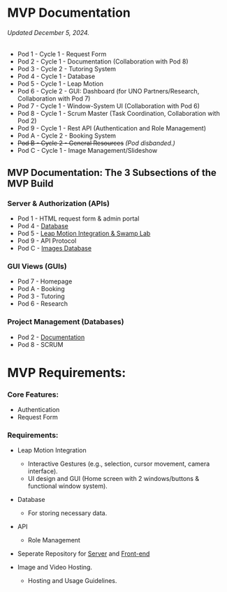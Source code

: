 # MVP Documentation
###### Updated December 5, 2024.

- Pod 1 - Cycle 1 - Request Form
- Pod 2 - Cycle 1 - Documentation (Collaboration with Pod 8)
- Pod 3 - Cycle 2 - Tutoring System
- Pod 4 - Cycle 1 - Database 
- Pod 5 - Cycle 1 - Leap Motion
- Pod 6 - Cycle 2 - GUI: Dashboard (for UNO Partners/Research, Collaboration with Pod 7)
- Pod 7 - Cycle 1 - Window-System UI (Collaboration with Pod 6)
- Pod 8 - Cycle 1 - Scrum Master (Task Coordination, Collaboration with Pod 2)
- Pod 9 - Cycle 1 - Rest API (Authentication and Role Management)
- Pod A - Cycle 2 - Booking System
- ~~Pod B - Cycle 2 - General Resources~~ *(Pod disbanded.)*
- Pod C - Cycle 1 - Image Management/Slideshow

## MVP Documentation: The 3 Subsections of the MVP Build

### Server & Authorization (APIs)
* Pod 1 - HTML request form & admin portal
* Pod 4 - [Database](https://github.com/4210-Capstones/touchless-kiosk-raspy-net/blob/main/docs/capstone/pod-4-database.md)
* Pod 5 - [Leap Motion Integration & Swamp Lab](https://github.com/4210-Capstones/touchless-kiosk-raspy-net/blob/main/docs/capstone/pod-5-leap-integration-%2B-swamp-lab.md)
* Pod 9 - API Protocol
* Pod C - [Images Database](https://github.com/4210-Capstones/touchless-kiosk-raspy-net/blob/main/docs/capstone/pod-c-image-management.md)

### GUI Views (GUIs)
* Pod 7 - Homepage
* Pod A - Booking
* Pod 3 - Tutoring
* Pod 6 - Research

### Project Management  (Databases)
* Pod 2 - [Documentation](https://github.com/4210-Capstones/touchless-kiosk-raspy-net/blob/main/docs/capstone/MVP-Documentation.md)
* Pod 8 - SCRUM

# MVP Requirements: 

### Core Features:
  - Authentication
  - Request Form
    
### Requirements: 
- Leap Motion Integration
   - Interactive Gestures (e.g., selection, cursor movement, camera interface).
   - UI design and GUI (Home screen with 2 windows/buttons & functional window system). 
    
- Database 
    - For storing necessary data. 
      
- API 
    - Role Management
      
- Seperate Repository for [Server](https://github.com/4210-Capstones/touchless-kiosk-server) and [Front-end](https://github.com/4210-Capstones/touchless-kiosk-front-end)

- Image and Video Hosting. 
    - Hosting and Usage Guidelines.

